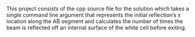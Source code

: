 This project consists of the cpp source file for the solution which takes a single command line argument that represents the initial
reflection’s x location along the AB segment and calculates the number of times the beam is reflected off an internal surface of the
white cell before exiting.
